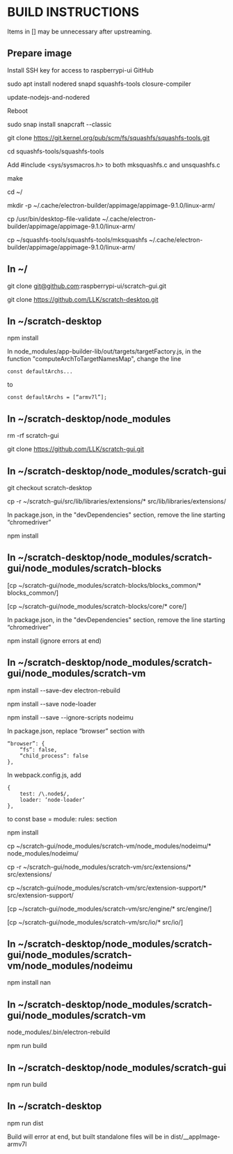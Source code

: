 BUILD INSTRUCTIONS
==================

Items in [] may be unnecessary after upstreaming.

Prepare image
-------------

Install SSH key for access to raspberrypi-ui GitHub

sudo apt install nodered snapd squashfs-tools closure-compiler

update-nodejs-and-nodered

Reboot

sudo snap install snapcraft --classic

git clone https://git.kernel.org/pub/scm/fs/squashfs/squashfs-tools.git

cd squashfs-tools/squashfs-tools

Add #include <sys/sysmacros.h> to both mksquashfs.c and unsquashfs.c

make

cd ~/

mkdir -p ~/.cache/electron-builder/appimage/appimage-9.1.0/linux-arm/

cp /usr/bin/desktop-file-validate ~/.cache/electron-builder/appimage/appimage-9.1.0/linux-arm/

cp ~/squashfs-tools/squashfs-tools/mksquashfs ~/.cache/electron-builder/appimage/appimage-9.1.0/linux-arm/


In ~/
-----

git clone git@github.com:raspberrypi-ui/scratch-gui.git

git clone https://github.com/LLK/scratch-desktop.git


In ~/scratch-desktop
--------------------

npm install

In node_modules/app-builder-lib/out/targets/targetFactory.js, in the function "computeArchToTargetNamesMap", change the line

    const defaultArchs...
    
to

    const defaultArchs = [“armv7l”];
    
    

In ~/scratch-desktop/node_modules
---------------------------------

rm -rf scratch-gui

git clone https://github.com/LLK/scratch-gui.git


In ~/scratch-desktop/node_modules/scratch-gui
---------------------------------------------

git checkout scratch-desktop

cp -r ~/scratch-gui/src/lib/libraries/extensions/* src/lib/libraries/extensions/

In package.json, in the "devDependencies" section, remove the line starting “chromedriver”

npm install


In ~/scratch-desktop/node_modules/scratch-gui/node_modules/scratch-blocks
-------------------------------------------------------------------------

[cp ~/scratch-gui/node_modules/scratch-blocks/blocks_common/* blocks_common/]

[cp ~/scratch-gui/node_modules/scratch-blocks/core/* core/]

In package.json, in the "devDependencies" section, remove the line starting “chromedriver”

npm install (ignore errors at end)


In ~/scratch-desktop/node_modules/scratch-gui/node_modules/scratch-vm
---------------------------------------------------------------------

npm install --save-dev electron-rebuild

npm install --save node-loader

npm install --save --ignore-scripts nodeimu

In package.json, replace “browser” section with 

    “browser”: {
	    “fs”: false,
	    “child_process”: false
    },

In webpack.config.js, add 

    {
	    test: /\.node$/,
	    loader: ‘node-loader’
    },
    
to const base = module: rules: section

npm install

cp ~/scratch-gui/node_modules/scratch-vm/node_modules/nodeimu/* node_modules/nodeimu/

cp -r ~/scratch-gui/node_modules/scratch-vm/src/extensions/* src/extensions/

cp ~/scratch-gui/node_modules/scratch-vm/src/extension-support/* src/extension-support/

[cp ~/scratch-gui/node_modules/scratch-vm/src/engine/* src/engine/]

[cp ~/scratch-gui/node_modules/scratch-vm/src/io/* src/io/]


In ~/scratch-desktop/node_modules/scratch-gui/node_modules/scratch-vm/node_modules/nodeimu
------------------------------------------------------------------------------------------

npm install nan


In ~/scratch-desktop/node_modules/scratch-gui/node_modules/scratch-vm
---------------------------------------------------------------------

node_modules/.bin/electron-rebuild

npm run build


In ~/scratch-desktop/node_modules/scratch-gui
---------------------------------------------

npm run build


In ~/scratch-desktop
--------------------

npm run dist

Build will error at end, but built standalone files will be in dist/__appImage-armv7l
